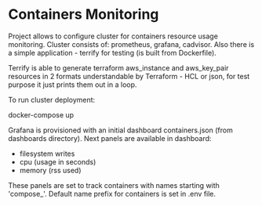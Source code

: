# Containers Monitoring

Project allows to configure cluster for containers resource
usage monitoring. Cluster consists of: prometheus, grafana,
cadvisor. Also there is a simple application - terrify for
testing (is built from Dockerfile).

Terrify is able to generate terraform aws_instance and aws_key_pair
resources in 2 formats understandable by Terraform - HCL or json, for
test purpose it just prints them out in a loop.

To run cluster deployment:

docker-compose up

Grafana is provisioned with an initial dashboard containers.json
(from dashboards directory).
Next panels are available in dashboard:
- filesystem writes
- cpu (usage in seconds)
- memory (rss used)

These panels are set to track containers with names starting with
'compose_'. Default name prefix for containers is set in .env file.